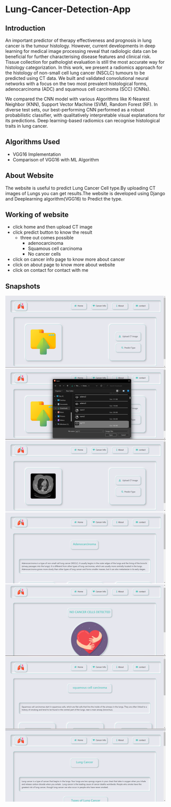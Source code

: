 # Lung-Cancer-Detection-App
## Introduction
An important predictor of therapy effectiveness and prognosis in lung cancer is the tumour histology. However, current developments in deep learning for medical image processing reveal that radiologic data can be beneficial for further characterising disease features and clinical risk. Tissue collection for pathologist evaluation is still the most accurate way for histology categorization.
In this work, we present a radiomics approach for the histology of non-small cell lung cancer (NSCLC) tumours to be predicted using CT data. We built and validated convolutional neural networks with a focus on the two most prevalent histological forms, adenocarcinoma (ADC) and squamous cell carcinoma (SCC) (CNNs).

We compared the CNN model with various Algorithms like K-Nearest Neighbor (KNN), Support Vector Machine (SVM), Random Forest (RF). In diverse test sets, our best-performing CNN performed as a robust probabilistic classifier, with qualitatively interpretable visual explanations for its predictions. Deep learning-based radiomics can recognise histological traits in lung cancer.

## Algorithms Used
- VGG16 Implementation
- Comparison of VGG16 with ML Algorithm

## About Website
The website is useful to predict Lung Cancer Cell type.By uploading CT images of Lungs you can get results.The website is developed using Django and Deeplearning algorithm(VGG16) to Predict the type.

## Working of website
- click home and then upload CT image
- click predict button to know the result
  - three out comes possible
     - adenocarcinoma
     - Squamous cell carcinoma 
     - No cancer cells
- click on cancer info page to know more about cancer
- click on about page to know more about website
- click on contact for contact with me


## Snapshots

![Alt text](https://github.com/SaiPramod369/Lung-Cancer-Detection-App/blob/main/cancer/snapshots/Screenshot%20(593).png)
![Alt text](https://github.com/SaiPramod369/Lung-Cancer-Detection-App/blob/main/cancer/snapshots/Screenshot%20(597).png)
![Alt text](https://github.com/SaiPramod369/Lung-Cancer-Detection-App/blob/main/cancer/snapshots/Screenshot%20(594).png)
![Alt text](https://github.com/SaiPramod369/Lung-Cancer-Detection-App/blob/main/cancer/snapshots/Screenshot%20(595).png)
![Alt text](https://github.com/SaiPramod369/Lung-Cancer-Detection-App/blob/main/cancer/snapshots/Screenshot%20(596).png)
![Alt text](https://github.com/SaiPramod369/Lung-Cancer-Detection-App/blob/main/cancer/snapshots/Screenshot%20(598).png)
![Alt text](https://github.com/SaiPramod369/Lung-Cancer-Detection-App/blob/main/cancer/snapshots/Screenshot%20(599).png)
